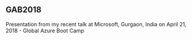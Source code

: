 ## GAB2018
Presentation from my recent talk at Microsoft, Gurgaon, India on April 21, 2018 - Global Azure Boot Camp

